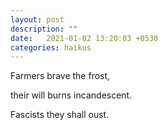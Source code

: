 ```yaml
---
layout: post
description: ""
date:   2021-01-02 13:20:03 +0530
categories: haikus
---
```

Farmers brave the frost,

their will burns incandescent.

Fascists they shall oust.
